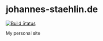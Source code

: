 # johannes-staehlin.de
[![Build Status](https://travis-ci.org/johannes-staehlin/johannes-staehlin.de.svg?branch=master)](https://travis-ci.org/johannes-staehlin/johannes-staehlin.de)

My personal site

